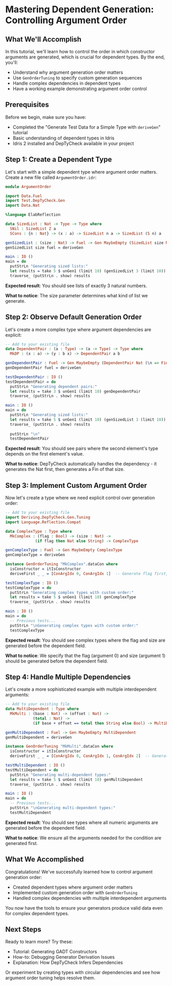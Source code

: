 # Mastering Dependent Generation: Controlling Argument Order

## What We'll Accomplish
In this tutorial, we'll learn how to control the order in which constructor arguments are generated, which is crucial for dependent types. By the end, you'll:
- Understand why argument generation order matters
- Use `GenOrderTuning` to specify custom generation sequences
- Handle complex dependencies in dependent types
- Have a working example demonstrating argument order control

## Prerequisites
Before we begin, make sure you have:
- Completed the "Generate Test Data for a Simple Type with `deriveGen`" tutorial
- Basic understanding of dependent types in Idris
- Idris 2 installed and DepTyCheck available in your project

## Step 1: Create a Dependent Type

Let's start with a simple dependent type where argument order matters. Create a new file called `ArgumentOrder.idr`:

```idris
module ArgumentOrder

import Data.Fuel
import Test.DepTyCheck.Gen
import Data.Nat

%language ElabReflection

data SizedList : Nat -> Type -> Type where
  SNil : SizedList Z a
  SCons : {n : Nat} -> (x : a) -> SizedList n a -> SizedList (S n) a

genSizedList : (size : Nat) -> Fuel -> Gen MaybeEmpty (SizedList size Nat)
genSizedList size fuel = deriveGen

main : IO ()
main = do
  putStrLn "Generating sized lists:"
  let results = take 5 $ unGen1 (limit 10) (genSizedList 3 (limit 10))
  traverse_ (putStrLn . show) results
```

**Expected result**: You should see lists of exactly 3 natural numbers.

**What to notice**: The size parameter determines what kind of list we generate.

## Step 2: Observe Default Generation Order

Let's create a more complex type where argument dependencies are explicit:

```idris
-- Add to your existing file
data DependentPair : (a : Type) -> (a -> Type) -> Type where
  MkDP : (x : a) -> (y : b x) -> DependentPair a b

genDependentPair : Fuel -> Gen MaybeEmpty (DependentPair Nat (\n => Fin n))
genDependentPair fuel = deriveGen

testDependentPair : IO ()
testDependentPair = do
  putStrLn "Generating dependent pairs:"
  let results = take 3 $ unGen1 (limit 10) genDependentPair
  traverse_ (putStrLn . show) results

main : IO ()
main = do
  putStrLn "Generating sized lists:"
  let results = take 5 $ unGen1 (limit 10) (genSizedList 3 (limit 10))
  traverse_ (putStrLn . show) results
  
  putStrLn "\n"
  testDependentPair
```

**Expected result**: You should see pairs where the second element's type depends on the first element's value.

**What to notice**: DepTyCheck automatically handles the dependency - it generates the Nat first, then generates a Fin of that size.

## Step 3: Implement Custom Argument Order

Now let's create a type where we need explicit control over generation order:

```idris
-- Add to your existing file
import Deriving.DepTyCheck.Gen.Tuning
import Language.Reflection.Compat

data ComplexType : Type where
  MkComplex : (flag : Bool) -> (size : Nat) -> 
             (if flag then Nat else String) -> ComplexType

genComplexType : Fuel -> Gen MaybeEmpty ComplexType
genComplexType = deriveGen

instance GenOrderTuning "MkComplex".dataCon where
  isConstructor = itIsConstructor
  deriveFirst _ _ = [ConArgIdx 0, ConArgIdx 1]  -- Generate flag first, then size

testComplexType : IO ()
testComplexType = do
  putStrLn "Generating complex types with custom order:"
  let results = take 5 $ unGen1 (limit 10) genComplexType
  traverse_ (putStrLn . show) results

main : IO ()
main = do
  -- Previous tests...
  putStrLn "\nGenerating complex types with custom order:"
  testComplexType
```

**Expected result**: You should see complex types where the flag and size are generated before the dependent field.

**What to notice**: We specify that the flag (argument 0) and size (argument 1) should be generated before the dependent field.

## Step 4: Handle Multiple Dependencies

Let's create a more sophisticated example with multiple interdependent arguments:

```idris
-- Add to your existing file
data MultiDependent : Type where
  MkMulti : (base : Nat) -> (offset : Nat) -> 
            (total : Nat) -> 
            (if base + offset == total then String else Bool) -> MultiDependent

genMultiDependent : Fuel -> Gen MaybeEmpty MultiDependent
genMultiDependent = deriveGen

instance GenOrderTuning "MkMulti".dataCon where
  isConstructor = itIsConstructor
  deriveFirst _ _ = [ConArgIdx 0, ConArgIdx 1, ConArgIdx 2]  -- Generate all Nat args first

testMultiDependent : IO ()
testMultiDependent = do
  putStrLn "Generating multi-dependent types:"
  let results = take 5 $ unGen1 (limit 10) genMultiDependent
  traverse_ (putStrLn . show) results

main : IO ()
main = do
  -- Previous tests...
  putStrLn "\nGenerating multi-dependent types:"
  testMultiDependent
```

**Expected result**: You should see types where all numeric arguments are generated before the dependent field.

**What to notice**: We ensure all the arguments needed for the condition are generated first.

## What We Accomplished

Congratulations! We've successfully learned how to control argument generation order:
- Created dependent types where argument order matters
- Implemented custom generation order with `GenOrderTuning`
- Handled complex dependencies with multiple interdependent arguments

You now have the tools to ensure your generators produce valid data even for complex dependent types.

## Next Steps

Ready to learn more? Try these:
- Tutorial: Generating GADT Constructors
- How-to: Debugging Generator Derivation Issues
- Explanation: How DepTyCheck Infers Dependencies

Or experiment by creating types with circular dependencies and see how argument order tuning helps resolve them.